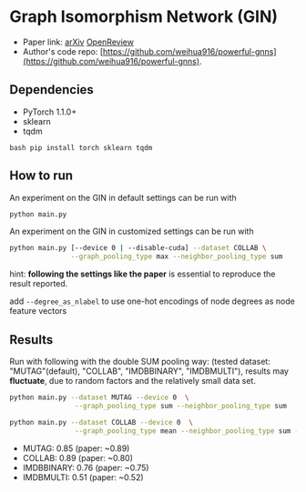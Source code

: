 Graph Isomorphism Network (GIN)
============

- Paper link: [arXiv](https://arxiv.org/abs/1810.00826) [OpenReview](https://openreview.net/forum?id=ryGs6iA5Km) 
- Author's code repo: [https://github.com/weihua916/powerful-gnns](https://github.com/weihua916/powerful-gnns).

Dependencies
------------
- PyTorch 1.1.0+
- sklearn
- tqdm

``bash
pip install torch sklearn tqdm
``

How to run
----------

An experiment on the GIN in default settings can be run with

```bash
python main.py
```

An experiment on the GIN in customized settings can be run with
```bash
python main.py [--device 0 | --disable-cuda] --dataset COLLAB \
               --graph_pooling_type max --neighbor_pooling_type sum
```
hint: **following the settings like the paper** is essential to reproduce the result reported.

add `--degree_as_nlabel` to  use one-hot encodings of node degrees as node feature vectors

Results
-------

Run with following with the double SUM pooling way:
(tested dataset: "MUTAG"(default), "COLLAB", "IMDBBINARY", "IMDBMULTI"), results may **fluctuate**, due to random factors and the relatively small data set.
```bash
python main.py --dataset MUTAG --device 0  \
                --graph_pooling_type sum --neighbor_pooling_type sum

python main.py --dataset COLLAB --device 0  \
                --graph_pooling_type mean --neighbor_pooling_type sum --degree_as_nlabel

```

* MUTAG: 0.85 (paper: ~0.89)
* COLLAB: 0.89 (paper: ~0.80)
* IMDBBINARY: 0.76 (paper: ~0.75)
* IMDBMULTI: 0.51 (paper: ~0.52)
